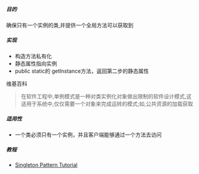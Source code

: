 ##### 目的
确保只有一个实例的类,并提供一个全局方法可以获取到


##### 实现
* 构造方法私有化
* 静态属性指向实例
* public static的 getInstance方法，返回第二步的静态属性


维基百科
> 在软件工程中,单例模式是一种对类实例化对象做出限制的软件设计模式,这适用于系统中,仅仅需要一个对象来完成运转的模式;如,公共资源的加载获取



##### 适用性
* 一个类必须只有一个实例，并且客户端能够通过一个方法去访问


##### 教程
* [Singleton Pattern Tutorial](https://www.journaldev.com/1377/java-singleton-design-pattern-best-practices-examples)
